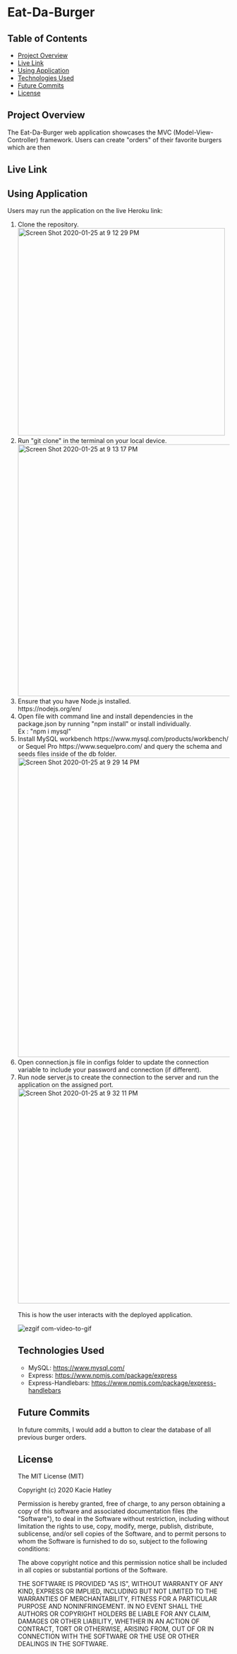 # Eat-Da-Burger

## Table of Contents
* [Project Overview](#overview)
* [Live Link](#live)
* [Using Application](#installing)
* [Technologies Used](#technologies)
* [Future Commits](#future-commits)
* [License](#license)
## <a name="overview"></a>Project Overview
The Eat-Da-Burger web application showcases the MVC (Model-View-Controller) framework. Users can create "orders" of their favorite burgers which are then 
## <a name="live"></a>Live Link
## <a name="installing"></a>Using Application
Users may run the application on the live Heroku link:
<ol>
  <li> Clone the repository.<br><img width="469" alt="Screen Shot 2020-01-25 at 9 12 29 PM" src="https://user-images.githubusercontent.com/55072295/73129698-acddbf00-3fb7-11ea-9671-ff45647624a8.png"></li>
<li>Run "git clone" in the terminal on your local device.    
<br><img width="569" alt="Screen Shot 2020-01-25 at 9 13 17 PM" src="https://user-images.githubusercontent.com/55072295/73129701-b9faae00-3fb7-11ea-87d9-36770f0bdd7f.png">
</li>
  <li> Ensure that you have Node.js installed.<br>https://nodejs.org/en/
  <li> Open file with command line and install dependencies in the package.json by running "npm install" or install individually. <br>Ex : "npm i mysql"</li>
  <li> Install MySQL workbench https://www.mysql.com/products/workbench/ or Sequel Pro https://www.sequelpro.com/ and query the schema and seeds files inside of the db folder.<br><img width="677" alt="Screen Shot 2020-01-25 at 9 29 14 PM" src="https://user-images.githubusercontent.com/55072295/73129812-c2ec7f00-3fb9-11ea-82a7-7e809445d22e.png">
</li>
  <li> Open connection.js file in configs folder to update the connection variable to include your password and connection (if different).</li>
  <li> Run node server.js to create the connection to the server and run the application on the assigned port.<br><img width="486" alt="Screen Shot 2020-01-25 at 9 32 11 PM" src="https://user-images.githubusercontent.com/55072295/73129830-355d5f00-3fba-11ea-9012-8684dd1a4c2d.png">
</li>
  
This is how the user interacts with the deployed application. 
<br>

![ezgif com-video-to-gif](https://user-images.githubusercontent.com/55072295/73129856-e532cc80-3fba-11ea-892c-28a03d486529.gif)

  
## <a name="technologies"></a>Technologies Used
* MySQL: https://www.mysql.com/
* Express: https://www.npmjs.com/package/express
* Express-Handlebars: https://www.npmjs.com/package/express-handlebars

## <a name="future-commits"></a>Future Commits
In future commits, I would add a button to clear the database of all previous burger orders.
## <a name="license"></a>License
The MIT License (MIT)

Copyright (c) 2020 Kacie Hatley

Permission is hereby granted, free of charge, to any person obtaining a copy of this software and associated documentation files (the "Software"), to deal in the Software without restriction, including without limitation the rights to use, copy, modify, merge, publish, distribute, sublicense, and/or sell copies of the Software, and to permit persons to whom the Software is furnished to do so, subject to the following conditions:

The above copyright notice and this permission notice shall be included in all copies or substantial portions of the Software.

THE SOFTWARE IS PROVIDED "AS IS", WITHOUT WARRANTY OF ANY KIND, EXPRESS OR IMPLIED, INCLUDING BUT NOT LIMITED TO THE WARRANTIES OF MERCHANTABILITY, FITNESS FOR A PARTICULAR PURPOSE AND NONINFRINGEMENT. IN NO EVENT SHALL THE AUTHORS OR COPYRIGHT HOLDERS BE LIABLE FOR ANY CLAIM, DAMAGES OR OTHER LIABILITY, WHETHER IN AN ACTION OF CONTRACT, TORT OR OTHERWISE, ARISING FROM, OUT OF OR IN CONNECTION WITH THE SOFTWARE OR THE USE OR OTHER DEALINGS IN THE SOFTWARE.

